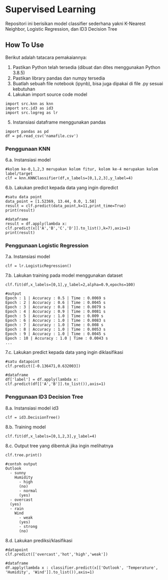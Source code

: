 # Supervised Learning
Repositori ini berisikan model classifier sederhana yakni K-Nearest Neighbor, Logistic Regression, dan ID3 Decision Tree

## How To Use
Berikut adalah tatacara pemakaiannya:
1. Pastikan Python telah tersedia (dibuat dan dites menggunakan Python 3.8.5)
2. Pastikan library pandas dan numpy tersedia
3. Buatlah sebuah file notebook (ipynb), bisa juga dipakai di file .py sesuai kebutuhan
4. Lakukan import source code model

```
import src.knn as knn
import src.id3 as id3
import src.logreg as lr
```

5. Instansiasi dataframe menggunakan pandas

```
import pandas as pd
df = pd.read_csv('namafile.csv')
```

### Penggunaan KNN

6.a. Instansiasi model

```
#kolom ke-0,1,2,3 merupakan kolom fitur, kolom ke-4 merupakan kolom label/target
clf = knn.KNNClassifier(df,x_labels=[0,1,2,3],y_label=4)
```

6.b. Lakukan predict kepada data yang ingin dipredict

```
#satu data point
data_point = [1.52369, 13.44, 0.0, 1.58]
result = clf.predict(data_point,k=11,print_time=True)
print(result)

#dataframe
result = df.apply(lambda x: clf.predict(x[['A','B','C','D']].to_list(),k=7),axis=1)
print(result)
```

### Penggunaan Logistic Regression

7.a. Instansiasi model

```
clf = lr.LogisticRegression()
```

7.b. Lakukan training pada model menggunakan dataset

```
clf.fit(df,x_labels=[0,1],y_label=2,alpha=0.9,epochs=100)

#output
Epoch : 1 | Accuracy : 0.5 | Time : 0.0069 s
Epoch : 2 | Accuracy : 0.6 | Time : 0.0045 s
Epoch : 3 | Accuracy : 0.8 | Time : 0.0079 s
Epoch : 4 | Accuracy : 0.9 | Time : 0.0081 s
Epoch : 5 | Accuracy : 1.0 | Time : 0.009 s
Epoch : 6 | Accuracy : 1.0 | Time : 0.0083 s
Epoch : 7 | Accuracy : 1.0 | Time : 0.008 s
Epoch : 8 | Accuracy : 1.0 | Time : 0.0053 s
Epoch : 9 | Accuracy : 1.0 | Time : 0.0045 s
Epoch : 10 | Accuracy : 1.0 | Time : 0.0043 s
...
```

7.c. Lakukan predict kepada data yang ingin diklasifikasi

```
#satu datapoint
clf.predict([-0.136471,0.632003])

#dataframe
df['label'] = df.apply(lambda x: clf.predict(df[['A','B']].to_list()),axis=1)
```

### Penggunaan ID3 Decision Tree

8.a. Instansiasi model id3

```
clf = id3.DecisionTree()
```

8.b. Training model

```
clf.fit(df,x_labels=[0,1,2,3],y_label=4)
```

8.c. Output tree yang dibentuk jika ingin melihatnya

```
clf.tree.print()

#contoh output
Outlook
  - sunny
    Humidity
      - high
      (no)
      - normal
      (yes)
  - overcast
  (yes)
  - rain
    Wind
      - weak
      (yes)
      - strong
      (no)
```

8.d. Lakukan prediksi/klasifikasi

```
#datapoint
clf.predict(['overcast','hot','high','weak'])

#dataframe
df.apply(lambda x : classifier.predict(x[['Outlook', 'Temperature', 'Humidity', 'Wind']].to_list()),axis=1)
```
